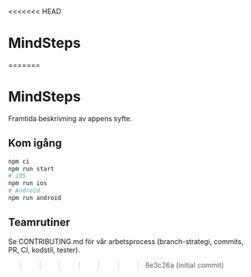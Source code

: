 <<<<<<< HEAD
# MindSteps
=======
# MindSteps

Framtida beskrivning av appens syfte.

## Kom igång

```bash
npm ci
npm run start
# iOS
npm run ios
# Android
npm run android
```

## Teamrutiner

Se CONTRIBUTING.md för vår arbetsprocess (branch-strategi, commits, PR, CI, kodstil, tester).
>>>>>>> 8e3c26a (initial commit)
